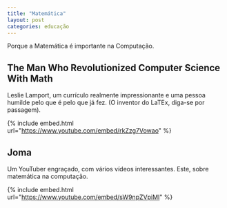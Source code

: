 ```yaml
---
title: "Matemática"
layout: post
categories: educação
---
```


Porque a Matemática é importante na Computação.
  
   
## The Man Who Revolutionized Computer Science With Math

Leslie Lamport, um currículo realmente impressionante e uma pessoa humilde pelo que é pelo que já fez. (O inventor do LaTEx, diga-se por passagem).

{% include embed.html url="https://www.youtube.com/embed/rkZzg7Vowao" %}

## Joma

Um YouTuber engraçado, com vários vídeos interessantes. Este, sobre matemática na computação.

{% include embed.html url="https://www.youtube.com/embed/sW9npZVpiMI" %}

